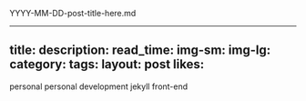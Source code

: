 YYYY-MM-DD-post-title-here.md

---
title:
description:
read_time:
img-sm:
img-lg:
category:
tags:
layout: post
likes:
---

personal
personal development
jekyll
front-end


